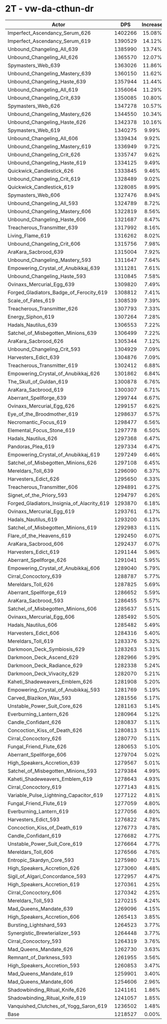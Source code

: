 # 2T - vw-da-cthun-dr
| Actor | DPS | Increase |
|---|:---:|:---:|
|Imperfect_Ascendancy_Serum_626|1402266|15.08%|
|Imperfect_Ascendancy_Serum_619|1390529|14.12%|
|Unbound_Changeling_All_639|1385990|13.74%|
|Unbound_Changeling_All_626|1365570|12.07%|
|Spymasters_Web_639|1363026|11.86%|
|Unbound_Changeling_Mastery_639|1360150|11.62%|
|Unbound_Changeling_Haste_639|1357944|11.44%|
|Unbound_Changeling_All_619|1356064|11.29%|
|Unbound_Changeling_Crit_639|1350085|10.80%|
|Spymasters_Web_626|1347278|10.57%|
|Unbound_Changeling_Mastery_626|1344550|10.34%|
|Unbound_Changeling_Haste_626|1342378|10.16%|
|Spymasters_Web_619|1340275|9.99%|
|Unbound_Changeling_All_606|1339434|9.92%|
|Unbound_Changeling_Mastery_619|1336949|9.72%|
|Unbound_Changeling_Crit_626|1335747|9.62%|
|Unbound_Changeling_Haste_619|1334125|9.49%|
|Quickwick_Candlestick_626|1333845|9.46%|
|Unbound_Changeling_Crit_619|1328489|9.02%|
|Quickwick_Candlestick_619|1328085|8.99%|
|Spymasters_Web_606|1327476|8.94%|
|Unbound_Changeling_All_593|1324789|8.72%|
|Unbound_Changeling_Mastery_606|1322819|8.56%|
|Unbound_Changeling_Haste_606|1321687|8.47%|
|Treacherous_Transmitter_639|1317992|8.16%|
|Living_Flame_619|1316262|8.02%|
|Unbound_Changeling_Crit_606|1315756|7.98%|
|AraKara_Sacbrood_639|1315004|7.92%|
|Unbound_Changeling_Mastery_593|1311647|7.64%|
|Empowering_Crystal_of_Anubikkaj_639|1311281|7.61%|
|Unbound_Changeling_Haste_593|1310845|7.58%|
|Ovinaxs_Mercurial_Egg_639|1309820|7.49%|
|Forged_Gladiators_Badge_of_Ferocity_619|1308812|7.41%|
|Scale_of_Fates_619|1308539|7.39%|
|Treacherous_Transmitter_626|1307793|7.33%|
|Energy_Siphon_619|1307264|7.28%|
|Hadals_Nautilus_639|1306553|7.22%|
|Satchel_of_Misbegotten_Minions_639|1306499|7.22%|
|AraKara_Sacbrood_626|1305344|7.12%|
|Unbound_Changeling_Crit_593|1304929|7.09%|
|Harvesters_Edict_639|1304876|7.09%|
|Treacherous_Transmitter_619|1302412|6.88%|
|Empowering_Crystal_of_Anubikkaj_626|1301862|6.84%|
|The_Skull_of_Guldan_619|1300878|6.76%|
|AraKara_Sacbrood_619|1300307|6.71%|
|Aberrant_Spellforge_639|1299744|6.67%|
|Ovinaxs_Mercurial_Egg_626|1299157|6.62%|
|Eye_of_the_Broodmother_619|1298637|6.57%|
|Necromantic_Focus_619|1298477|6.56%|
|Elemental_Focus_Stone_619|1297778|6.50%|
|Hadals_Nautilus_626|1297368|6.47%|
|Pandoras_Plea_619|1297334|6.47%|
|Empowering_Crystal_of_Anubikkaj_619|1297249|6.46%|
|Satchel_of_Misbegotten_Minions_626|1297108|6.45%|
|Mereldars_Toll_639|1296090|6.37%|
|Harvesters_Edict_626|1295650|6.33%|
|Treacherous_Transmitter_606|1294891|6.27%|
|Signet_of_the_Priory_593|1294797|6.26%|
|Forged_Gladiators_Insignia_of_Alacrity_619|1293870|6.18%|
|Ovinaxs_Mercurial_Egg_619|1293761|6.17%|
|Hadals_Nautilus_619|1293200|6.13%|
|Satchel_of_Misbegotten_Minions_619|1292983|6.11%|
|Flare_of_the_Heavens_619|1292450|6.07%|
|AraKara_Sacbrood_606|1292437|6.07%|
|Harvesters_Edict_619|1291144|5.96%|
|Aberrant_Spellforge_626|1291041|5.95%|
|Empowering_Crystal_of_Anubikkaj_606|1289040|5.79%|
|Cirral_Concoctory_639|1288787|5.77%|
|Mereldars_Toll_626|1287825|5.69%|
|Aberrant_Spellforge_619|1286652|5.59%|
|AraKara_Sacbrood_593|1286455|5.57%|
|Satchel_of_Misbegotten_Minions_606|1285637|5.51%|
|Ovinaxs_Mercurial_Egg_606|1285492|5.50%|
|Hadals_Nautilus_606|1285482|5.49%|
|Harvesters_Edict_606|1284316|5.40%|
|Mereldars_Toll_619|1283376|5.32%|
|Darkmoon_Deck_Symbiosis_629|1283263|5.31%|
|Darkmoon_Deck_Ascend_629|1282966|5.29%|
|Darkmoon_Deck_Radiance_629|1282338|5.24%|
|Darkmoon_Deck_Vivacity_629|1282070|5.21%|
|Kaheti_Shadeweavers_Emblem_626|1281908|5.20%|
|Empowering_Crystal_of_Anubikkaj_593|1281769|5.19%|
|Carved_Blazikon_Wax_593|1281556|5.17%|
|Unstable_Power_Suit_Core_626|1281163|5.14%|
|Everburning_Lantern_626|1280964|5.12%|
|Candle_Confidant_626|1280837|5.11%|
|Concoction_Kiss_of_Death_626|1280813|5.11%|
|Cirral_Concoctory_626|1280770|5.11%|
|Fungal_Friend_Flute_626|1280653|5.10%|
|Aberrant_Spellforge_606|1279704|5.02%|
|High_Speakers_Accretion_639|1279567|5.01%|
|Satchel_of_Misbegotten_Minions_593|1279384|4.99%|
|Kaheti_Shadeweavers_Emblem_619|1278643|4.93%|
|Cirral_Concoctory_619|1277143|4.81%|
|Variable_Pulse_Lightning_Capacitor_619|1277122|4.81%|
|Fungal_Friend_Flute_619|1277059|4.80%|
|Everburning_Lantern_619|1277056|4.80%|
|Harvesters_Edict_593|1276822|4.78%|
|Concoction_Kiss_of_Death_619|1276773|4.78%|
|Candle_Confidant_619|1276682|4.77%|
|Unstable_Power_Suit_Core_619|1276664|4.77%|
|Mereldars_Toll_606|1276566|4.76%|
|Entropic_Skardyn_Core_593|1275980|4.71%|
|High_Speakers_Accretion_626|1273060|4.48%|
|Sigil_of_Algari_Concordance_593|1272957|4.47%|
|High_Speakers_Accretion_619|1270361|4.25%|
|Cirral_Concoctory_606|1270342|4.25%|
|Mereldars_Toll_593|1270215|4.24%|
|Mad_Queens_Mandate_639|1269096|4.15%|
|High_Speakers_Accretion_606|1265413|3.85%|
|Bursting_Lightshard_593|1264523|3.77%|
|Synergistic_Brewterializer_593|1264448|3.77%|
|Cirral_Concoctory_593|1264319|3.76%|
|Mad_Queens_Mandate_626|1262730|3.63%|
|Remnant_of_Darkness_593|1261955|3.56%|
|High_Speakers_Accretion_593|1260853|3.47%|
|Mad_Queens_Mandate_619|1259901|3.40%|
|Mad_Queens_Mandate_606|1254606|2.96%|
|Shadowbinding_Ritual_Knife_626|1241161|1.86%|
|Shadowbinding_Ritual_Knife_619|1241057|1.85%|
|Vanquished_Clutches_of_Yogg_Saron_619|1236502|1.48%|
|Base|1218527|0.00%|
